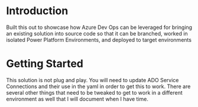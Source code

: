 # Introduction 
Built this out to showcase how Azure Dev Ops can be leveraged for bringing an existing solution into source code so that it can be branched, worked in isolated Power Platform Environments, and deployed to target environments

# Getting Started
This solution is not plug and play. You will need to update ADO Service Connections and their use in the yaml in order to get this to work.  There are several other things that need to be tweaked to get to work in a different environment as well that I will document when I have time.
